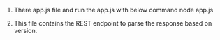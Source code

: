 1) There app.js file and run the app.js with below command
node app.js

2) This file contains the REST endpoint to parse the response based on version.

